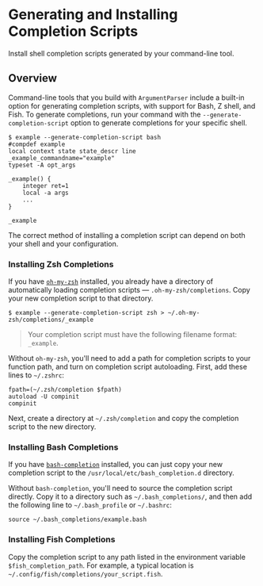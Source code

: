 # Generating and Installing Completion Scripts

Install shell completion scripts generated by your command-line tool. 

## Overview

Command-line tools that you build with `ArgumentParser` include a built-in option for generating completion scripts, with support for Bash, Z shell, and Fish. To generate completions, run your command with the `--generate-completion-script` option to generate completions for your specific shell.

```
$ example --generate-completion-script bash
#compdef example
local context state state_descr line
_example_commandname="example"
typeset -A opt_args

_example() {
    integer ret=1
    local -a args
    ...
}

_example
```

The correct method of installing a completion script can depend on both your shell and your configuration.

### Installing Zsh Completions

If you have [`oh-my-zsh`](https://ohmyz.sh) installed, you already have a directory of automatically loading completion scripts — `.oh-my-zsh/completions`. Copy your new completion script to that directory.

```
$ example --generate-completion-script zsh > ~/.oh-my-zsh/completions/_example
```

> Your completion script must have the following filename format: `_example`.

Without `oh-my-zsh`, you'll need to add a path for completion scripts to your function path, and turn on completion script autoloading. First, add these lines to `~/.zshrc`:

```
fpath=(~/.zsh/completion $fpath)
autoload -U compinit
compinit
```

Next, create a directory at `~/.zsh/completion` and copy the completion script to the new directory.

### Installing Bash Completions

If you have [`bash-completion`](https://github.com/scop/bash-completion) installed, you can just copy your new completion script to the `/usr/local/etc/bash_completion.d` directory.

Without `bash-completion`, you'll need to source the completion script directly. Copy it to a directory such as `~/.bash_completions/`, and then add the following line to `~/.bash_profile` or `~/.bashrc`:

```
source ~/.bash_completions/example.bash
```

### Installing Fish Completions

Copy the completion script to any path listed in the environment variable `$fish_completion_path`.  For example, a typical location is `~/.config/fish/completions/your_script.fish`.
